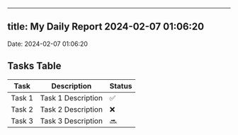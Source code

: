 
---
title: My Daily Report 2024-02-07 01:06:20
---

Date: 2024-02-07 01:06:20

## Tasks Table

| Task | Description | Status |
|------|-------------|--------|
| Task 1 | Task 1 Description | ✅ |
| Task 2 | Task 2 Description | ❌ |
| Task 3 | Task 3 Description | 🔜 |
